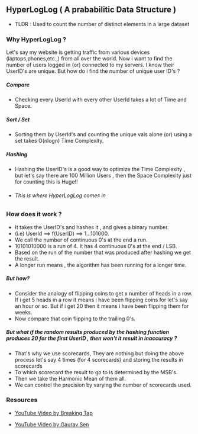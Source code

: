 ## HyperLogLog ( A prababilitic Data Structure )

- TLDR : Used to count the number of distinct elements in a large dataset

### Why HyperLogLog ?

Let's say my website is getting traffic from various devices (laptops,phones,etc.,) from all over the world. Now i want to find the number of users
logged in (or) connected to my servers. I know their UserID's are unique. But how do i find the number of unique user ID's ?

##### Compare

- Checking every UserId with every other UserId takes a lot of Time and Space.

##### Sort / Set

- Sorting them by UserId's and counting the unique vals alone (or) using a set takes O(nlogn) Time Complexity.

##### Hashing

- Hashing the UserID's is a good way to optimize the Time Complexity , but let's say there are 100 Million Users , then the Space Complexity just
  for counting this is Huge!!

* ###### _This is where HyperLogLog comes in_

### How does it work ?

- It takes the UserID's and hashes it , and gives a binary number.
- (i.e) UserId ==> f(UserID) ==> 1...101000.
- We call the number of continuous 0's at the end a run.
- 10101010000 is a run of 4. It has 4 continuous 0's at the end / LSB.
- Based on the run of the number that was produced after hashing we get the result.
- A longer run means , the algorithm has been running for a longer time.

##### But how?

- Consider the analogy of flipping coins to get x number of heads in a row. If i get 5 heads in a row it means i have been flipping coins for let's say
  an hour or so. But if i get 20 then it means i have been flipping them for weeks.
- Now compare that coin flipping to the trailing 0's.

##### But what if the random results produced by the hashing function produces 20 for the first UserID , then won't it result in inaccuracy ?

- That's why we use scorecards, They are nothing but doing the above process let's say 4 times (for 4 scorecards) and storing the results in scorecards
- To which scorecard the result to go to is determined by the MSB's.
- Then we take the Harmonic Mean of them all.
- We can control the precision by varying the number of scorecards used.

### Resources

- [YouTube Video by Breaking Tap](https://www.youtube.com/watch?v=lJYufx0bfpw)

* [YouTube Video by Gaurav Sen](https://www.youtube.com/watch?v=eV1haPUt0NU)
